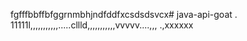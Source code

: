 fgfffbbffbfggrnmbhjndfddfxcsdsdsvcx# java-api-goat
.
11111l,,,,,,,,,,,.....cllld,,,,,,,,,,,vvvvv....,,,
.,xxxxxx
